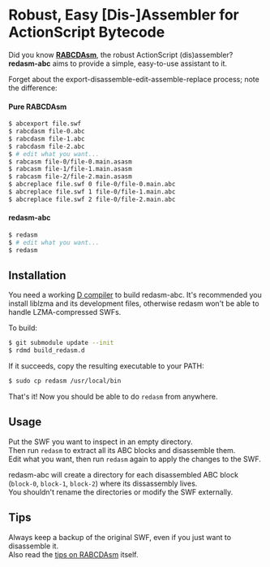 # Robust, Easy [Dis-]Assembler for ActionScript Bytecode

Did you know **[RABCDAsm](https://github.com/CyberShadow/RABCDAsm)**, the robust ActionScript (dis)assembler?  
**redasm-abc** aims to provide a simple, easy-to-use assistant to it.

Forget about the export-disassemble-edit-assemble-replace process;
note the difference:

#### Pure RABCDAsm

```bash
$ abcexport file.swf
$ rabcdasm file-0.abc
$ rabcdasm file-1.abc
$ rabcdasm file-2.abc
$ # edit what you want...
$ rabcasm file-0/file-0.main.asasm
$ rabcasm file-1/file-1.main.asasm
$ rabcasm file-2/file-2.main.asasm
$ abcreplace file.swf 0 file-0/file-0.main.abc
$ abcreplace file.swf 1 file-0/file-1.main.abc
$ abcreplace file.swf 2 file-0/file-2.main.abc
```

#### redasm-abc

```bash
$ redasm
$ # edit what you want...
$ redasm
```


## Installation

You need a working [D compiler](http://dlang.org) to build redasm-abc.
It's recommended you install liblzma and its development files, otherwise
redasm won't be able to handle LZMA-compressed SWFs.

To build:

```bash
$ git submodule update --init
$ rdmd build_redasm.d
```

If it succeeds, copy the resulting executable to your PATH:

```bash
$ sudo cp redasm /usr/local/bin
```

That's it! Now you should be able to do `redasm` from anywhere.


## Usage

Put the SWF you want to inspect in an empty directory.  
Then run `redasm` to extract all its ABC blocks and disassemble them.  
Edit what you want, then run `redasm` again to apply the changes to the SWF.

redasm-abc will create a directory for each disassembled ABC block (`block-0`, `block-1`,
`block-2`) where its dissassembly lives.  
You shouldn't rename the directories or modify the SWF externally.


## Tips

Always keep a backup of the original SWF, even if you just want to disassemble it.  
Also read the [tips on RABCDAsm](https://github.com/cybershadow/rabcdasm#tips) itself.

